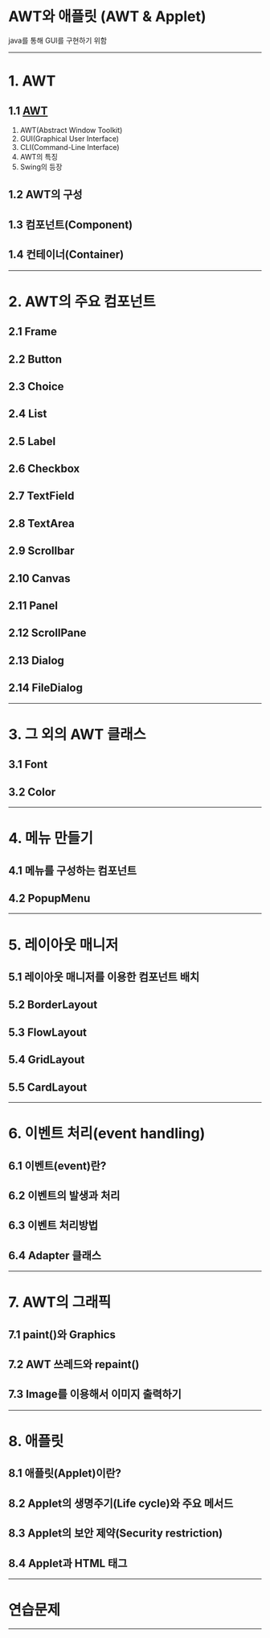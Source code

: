 
# AWT와 애플릿 (AWT & Applet)

java를 통해 GUI를 구현하기 위함

---

# 1. AWT

## 1.1 <a href="1. AWT/1.1 AWT/README.md" target="_blank">AWT</a>

1) AWT(Abstract Window Toolkit)
2) GUI(Graphical User Interface)
3) CLI(Command-Line Interface)
4) AWT의 특징
5) Swing의 등장

## 1.2 AWT의 구성
## 1.3 컴포넌트(Component)
## 1.4 컨테이너(Container)

---

# 2. AWT의 주요 컴포넌트
## 2.1 Frame
## 2.2 Button
## 2.3 Choice
## 2.4 List
## 2.5 Label
## 2.6 Checkbox
## 2.7 TextField
## 2.8 TextArea
## 2.9 Scrollbar
## 2.10 Canvas
## 2.11 Panel
## 2.12 ScrollPane
## 2.13 Dialog
## 2.14 FileDialog

---

# 3. 그 외의 AWT 클래스
## 3.1 Font
## 3.2 Color

---

# 4. 메뉴 만들기
## 4.1 메뉴를 구성하는 컴포넌트
## 4.2 PopupMenu

---

# 5. 레이아웃 매니저
## 5.1 레이아웃 매니저를 이용한 컴포넌트 배치
## 5.2 BorderLayout
## 5.3 FlowLayout
## 5.4 GridLayout
## 5.5 CardLayout

---

# 6. 이벤트 처리(event handling)
## 6.1 이벤트(event)란?
## 6.2 이벤트의 발생과 처리
## 6.3 이벤트 처리방법
## 6.4 Adapter 클래스

---

# 7. AWT의 그래픽
## 7.1 paint()와 Graphics
## 7.2 AWT 쓰레드와 repaint()
## 7.3 Image를 이용해서 이미지 출력하기

---

# 8. 애플릿
## 8.1 애플릿(Applet)이란?
## 8.2 Applet의 생명주기(Life cycle)와 주요 메서드
## 8.3 Applet의 보안 제약(Security restriction)
## 8.4 Applet과 HTML 태그

---

# 연습문제

---